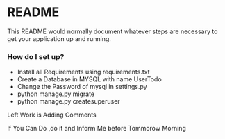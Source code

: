 # README #

This README would normally document whatever steps are necessary to get your application up and running.

### How do I set up? ###

* Install all Requirements using requirements.txt
* Create a Database in MYSQL with name UserTodo
* Change the Password of mysql in settings.py
* python manage.py migrate
* python manage.py createsuperuser

Left Work is Adding Comments 

If You Can Do ,do it and Inform Me before Tommorow Morning
